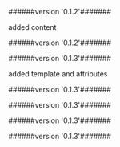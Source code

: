 
######version  '0.1.2'#######

added content



######version  '0.1.2'#######





######version  '0.1.3'#######

added template and attributes



######version  '0.1.3'#######





######version  '0.1.3'#######





######version  '0.1.3'#######





######version  '0.1.3'#######




